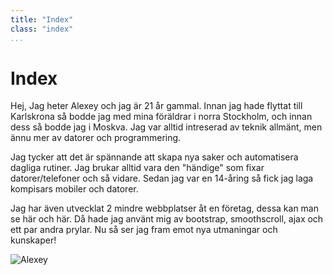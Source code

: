 ```yaml
---
title: "Index"
class: "index"
...
```


Index
=========================

Hej, Jag heter Alexey och jag är 21 år gammal. Innan jag hade flyttat till Karlskrona så bodde jag med mina föräldrar i norra Stockholm, och innan dess så bodde jag i Moskva. Jag var alltid intreserad av teknik allmänt, men ännu mer av datorer och programmering.

Jag tycker att det är spännande att skapa nya saker och automatisera dagliga rutiner. Jag brukar alltid vara den "händige" som fixar datorer/telefoner och så vidare. Sedan jag var en 14-åring så fick jag laga kompisars mobiler och datorer.

Jag har även utvecklat 2 mindre webbplatser åt en företag, dessa kan man se här och här. Då hade jag använt mig av bootstrap, smoothscroll, ajax och ett par andra prylar. Nu så ser jag fram emot nya utmaningar och kunskaper!

![Alexey](img/me.jpg?width=200)

